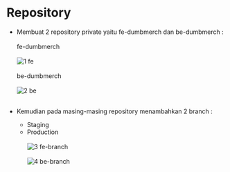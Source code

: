 # Repository
- Membuat 2 repository private yaitu fe-dumbmerch dan be-dumbmerch :<br><br>
  fe-dumbmerch <br><br>
  ![1  fe](https://github.com/darblietz/devops17-FinalTask--M-Yusuf-Haidar-/assets/98991080/a496b087-86b3-4e88-b133-7f3378fade40)<br><br>
  be-dumbmerch <br><br>
  ![2  be](https://github.com/darblietz/devops17-FinalTask--M-Yusuf-Haidar-/assets/98991080/3eb6cf4f-5a0f-4959-a0ae-0e5b1ed6868c)<br><br>

- Kemudian pada masing-masing repository menambahkan 2 branch :
  - Staging
  - Production <br><br>
  ![3  fe-branch](https://github.com/darblietz/devops17-FinalTask--M-Yusuf-Haidar-/assets/98991080/6ef9c9bb-aa6c-4495-9f25-0868f7420751)<br><br>
  ![4  be-branch](https://github.com/darblietz/devops17-FinalTask--M-Yusuf-Haidar-/assets/98991080/1e48ad8f-2ea2-40ac-bece-59d209848815)



  

  
